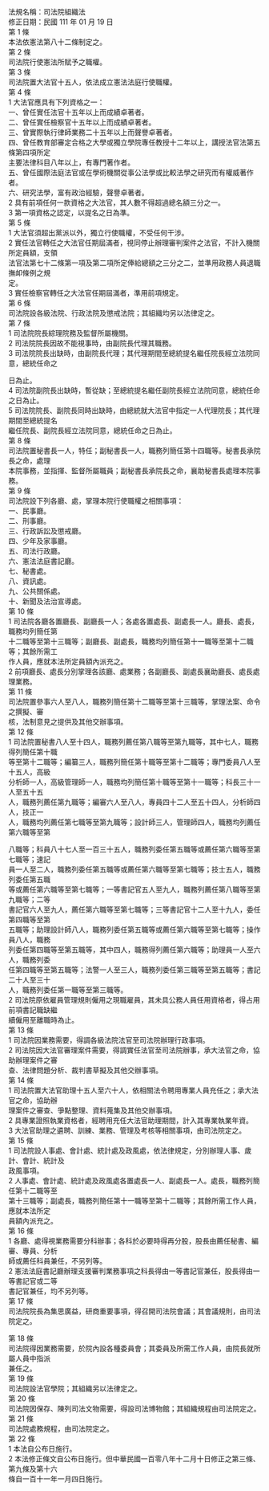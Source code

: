 法規名稱：司法院組織法  
修正日期：民國 111 年 01 月 19 日  
第 1 條  
本法依憲法第八十二條制定之。  
第 2 條  
司法院行使憲法所賦予之職權。  
第 3 條  
司法院置大法官十五人，依法成立憲法法庭行使職權。  
第 4 條  
1 大法官應具有下列資格之一：  
一、曾任實任法官十五年以上而成績卓著者。  
二、曾任實任檢察官十五年以上而成績卓著者。  
三、曾實際執行律師業務二十五年以上而聲譽卓著者。  
四、曾任教育部審定合格之大學或獨立學院專任教授十二年以上，講授法官法第五條第四項所定  
主要法律科目八年以上，有專門著作者。  
五、曾任國際法庭法官或在學術機關從事公法學或比較法學之研究而有權威著作者。  
六、研究法學，富有政治經驗，聲譽卓著者。  
2 具有前項任何一款資格之大法官，其人數不得超過總名額三分之一。  
3 第一項資格之認定，以提名之日為準。  
第 5 條  
1 大法官須超出黨派以外，獨立行使職權，不受任何干涉。  
2 實任法官轉任之大法官任期屆滿者，視同停止辦理審判案件之法官，不計入機關所定員額，支領  
法官法第七十二條第一項及第二項所定俸給總額之三分之二，並準用政務人員退職撫卹條例之規  
定。  
3 實任檢察官轉任之大法官任期屆滿者，準用前項規定。  
第 6 條  
司法院設各級法院、行政法院及懲戒法院；其組織均另以法律定之。  
第 7 條  
1 司法院院長綜理院務及監督所屬機關。  
2 司法院院長因故不能視事時，由副院長代理其職務。  
3 司法院院長出缺時，由副院長代理；其代理期間至總統提名繼任院長經立法院同意，總統任命之  


日為止。  
4 司法院副院長出缺時，暫從缺；至總統提名繼任副院長經立法院同意，總統任命之日為止。  
5 司法院院長、副院長同時出缺時，由總統就大法官中指定一人代理院長；其代理期間至總統提名  
繼任院長、副院長經立法院同意，總統任命之日為止。  
第 8 條  
司法院置秘書長一人，特任；副秘書長一人，職務列簡任第十四職等。秘書長承院長之命，處理  
本院事務，並指揮、監督所屬職員；副秘書長承院長之命，襄助秘書長處理本院事務。  
第 9 條  
司法院設下列各廳、處，掌理本院行使職權之相關事項：  
一、民事廳。  
二、刑事廳。  
三、行政訴訟及懲戒廳。  
四、少年及家事廳。  
五、司法行政廳。  
六、憲法法庭書記廳。  
七、秘書處。  
八、資訊處。  
九、公共關係處。  
十、新聞及法治宣導處。  
第 10 條  
1 司法院各廳各置廳長、副廳長一人；各處各置處長、副處長一人。廳長、處長，職務均列簡任第  
十二職等至第十三職等；副廳長、副處長，職務均列簡任第十一職等至第十二職等；其餘所需工  
作人員，應就本法所定員額內派充之。  
2 前項廳長、處長分別掌理各該廳、處業務；各副廳長、副處長襄助廳長、處長處理業務。  
第 11 條  
司法院置參事六人至八人，職務列簡任第十二職等至第十三職等，掌理法案、命令之撰擬、審  
核，法制意見之提供及其他交辦事項。  
第 12 條  
1 司法院置秘書八人至十四人，職務列薦任第八職等至第九職等，其中七人，職務得列簡任第十職  
等至第十二職等；編纂三人，職務列簡任第十職等至第十二職等；專門委員八人至十五人，高級  
分析師一人，高級管理師一人，職務均列簡任第十職等至第十一職等；科長三十一人至五十五  
人，職務列薦任第九職等；編審六人至八人，專員四十二人至五十四人，分析師四人，技正一  
人，職務均列薦任第七職等至第九職等；設計師三人，管理師四人，職務均列薦任第六職等至第  


八職等；科員八十七人至一百三十五人，職務列委任第五職等或薦任第六職等至第七職等；速記  
員一人至二人，職務列委任第五職等或薦任第六職等至第七職等；技士五人，職務列委任第五職  
等或薦任第六職等至第七職等；一等書記官五人至九人，職務列薦任第八職等至第九職等；二等  
書記官六人至九人，薦任第六職等至第七職等；三等書記官十二人至十九人，委任第四職等至第  
五職等；助理設計師八人，職務列委任第五職等或薦任第六職等至第七職等；操作員八人，職務  
列委任第四職等至第五職等，其中四人，職務得列薦任第六職等；助理員一人至六人，職務列委  
任第四職等至第五職等；法警一人至三人，職務列委任第三職等至第五職等；書記二十人至三十  
人，職務列委任第一職等至第三職等。  
2 司法院原依雇員管理規則僱用之現職雇員，其未具公務人員任用資格者，得占用前項書記職缺繼  
續僱用至離職時為止。  
第 13 條  
1 司法院因業務需要，得調各級法院法官至司法院辦理行政事項。  
2 司法院因大法官審理案件需要，得調實任法官至司法院辦事，承大法官之命，協助辦理案件之審  
查、法律問題分析、裁判書草擬及其他交辦事項。  
第 14 條  
1 司法院置大法官助理十五人至六十人，依相關法令聘用專業人員充任之；承大法官之命，協助辦  
理案件之審查、爭點整理、資料蒐集及其他交辦事項。  
2 具專業證照執業資格者，經聘用充任大法官助理期間，計入其專業執業年資。  
3 大法官助理之遴聘、訓練、業務、管理及考核等相關事項，由司法院定之。  
第 15 條  
1 司法院設人事處、會計處、統計處及政風處，依法律規定，分別辦理人事、歲計、會計、統計及  
政風事項。  
2 人事處、會計處、統計處及政風處各置處長一人、副處長一人。處長，職務列簡任第十二職等至  
第十三職等；副處長，職務列簡任第十一職等至第十二職等；其餘所需工作人員，應就本法所定  
員額內派充之。  
第 16 條  
1 各廳、處得視業務需要分科辦事；各科於必要時得再分股，股長由薦任秘書、編審、專員、分析  
師或薦任科員兼任，不另列等。  
2 憲法法庭書記廳辦理支援審判業務事項之科長得由一等書記官兼任，股長得由一等書記官或二等  
書記官兼任，均不另列等。  
第 17 條  
司法院院長為集思廣益，研商重要事項，得召開司法院會議；其會議規則，由司法院定之。  


第 18 條  
司法院得因業務需要，於院內設各種委員會；其委員及所需工作人員，由院長就所屬人員中指派  
兼任之。  
第 19 條  
司法院設法官學院；其組織另以法律定之。  
第 20 條  
司法院因保存、陳列司法文物需要，得設司法博物館；其組織規程由司法院定之。  
第 21 條  
司法院處務規程，由司法院定之。  
第 22 條  
1 本法自公布日施行。  
2 本法修正條文自公布日施行。但中華民國一百零八年十二月十日修正之第三條、第九條及第十六  
條自一百十一年一月四日施行。  


